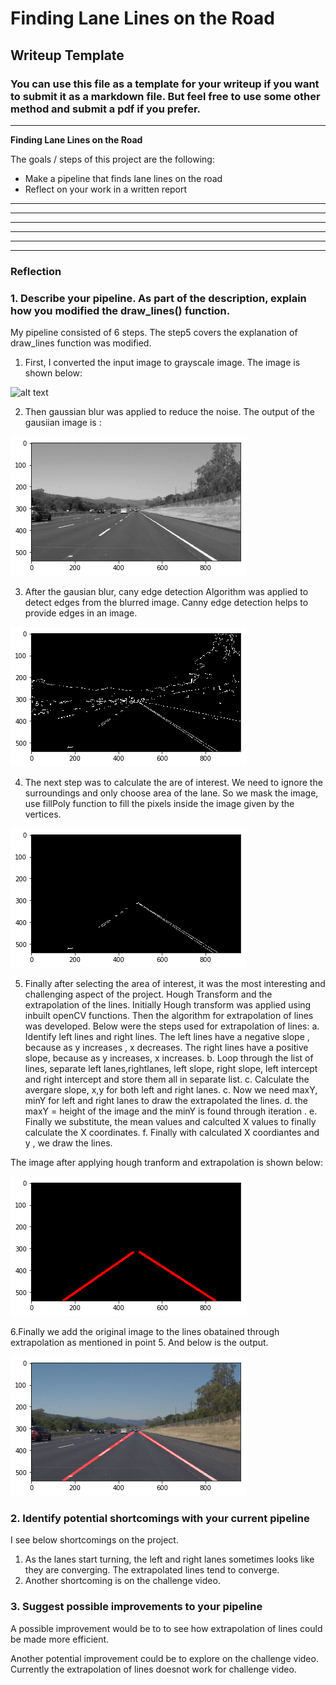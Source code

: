 # **Finding Lane Lines on the Road** 

## Writeup Template

### You can use this file as a template for your writeup if you want to submit it as a markdown file. But feel free to use some other method and submit a pdf if you prefer.

---

**Finding Lane Lines on the Road**

The goals / steps of this project are the following:
* Make a pipeline that finds lane lines on the road
* Reflect on your work in a written report


[//]: # (Image References)

[image1]: ./examples/grayscale.jpg "Grayscale"

---


[//]: # (Image References)

[image2]: ./output_imagesWrite.md/gaussian_Blur.jpg "Grayscale"

---

[//]: # (Image References)

[image3]: ./output_imagesWrite.md/canny_edges.jpg "Grayscale"

---

[//]: # (Image References)

[image4]: ./output_imagesWrite.md/masked_image.jpg "Grayscale"

---

[//]: # (Image References)

[image5]: ./output_imagesWrite.md/final.jpg "Grayscale"

---

[//]: # (Image References)

[image6]: ./output_imagesWrite.md/hough+extrapolation.jpg "Grayscale"

---


### Reflection

### 1. Describe your pipeline. As part of the description, explain how you modified the draw_lines() function.

My pipeline consisted of 6 steps. The step5 covers the explanation of draw_lines function was modified.

1. First, I converted the input image to grayscale image. The image is shown below:

![alt text][image1]

2. Then gaussian blur was applied to reduce the noise. The output of the gausiian image is :

![alt text][image2]

3. After the gausian blur,  cany edge detection Algorithm was applied to detect edges from the blurred image. Canny edge detection helps to provide edges in an image. 

![alt text][image3]

4. The next step was to calculate the are of interest. We need to ignore the surroundings and only choose area of the lane.
So we mask the image, use fillPoly function to fill the pixels inside the image given by the vertices.

![alt text][image4]

5. Finally after selecting the area of interest, it was the most interesting and challenging aspect of the project.
   Hough Transform and the extrapolation of the lines. Initially Hough transform was applied using inbuilt openCV functions.
   Then the algorithm for extrapolation of lines was developed. 
   Below were the steps used for extrapolation of lines:
    a. Identify left lines and right lines.
      The left lines have a negative slope , because as y increases , x decreases.
      The right lines have a positive slope, because as y increases, x increases.
    b. Loop through the list of lines, separate left lanes,rightlanes, left slope, right slope, left intercept and right intercept and 
      store them all in separate list.
    c. Calculate the avergare slope, x,y for both left and right lanes. 
    c. Now we need maxY, minY for left and right lanes to draw the extrapolated the lines.
    d. the maxY = height of the image and the minY is found through iteration .
    e. Finally we substitute, the mean values and calculted X values to finally calculate the X coordinates.
    f. Finally with calculated X coordiantes and y , we draw the lines.
 
 The image  after applying hough tranform and extrapolation is shown below:
 
 ![alt text][image6]
 
 6.Finally we add the original image to the lines obatained through extrapolation as mentioned in point 5. 
 And below is the output.
 
 ![alt text][image5]    



### 2. Identify potential shortcomings with your current pipeline


I see below shortcomings on the project.
1. As the lanes start turning, the left and right lanes sometimes looks like they are converging.
   The extrapolated lines tend to converge.
2. Another shortcoming is on the challenge video.


### 3. Suggest possible improvements to your pipeline

A possible improvement would be to to see how extrapolation of lines could be made more efficient.

Another potential improvement could be to explore on the challenge video. Currently the extrapolation of lines doesnot work for challenge video.
